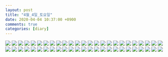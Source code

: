 ```yaml
---
layout: post
title: "4월_4일_토요일"
date: 2020-04-04 10:37:00 +0900
comments: true 
categories: [diary] 
---
```

![](https://blogfiles.pstatic.net/MjAyMDA0MDRfMjkx/MDAxNTg1OTY0MTc2NzU1.cQAlXX5MJ58wLJRp-z6upcfDOieQbXOkDvdhJTo_0Q0g.TPmj92UlRYSxxDXqBdBFDRqc1JBV6eCq6oWj8PbC930g.JPEG.hotleve/NaverBlog_20200404_103615_00.jpg?type=w1) 
![](https://blogfiles.pstatic.net/MjAyMDA0MDRfMTYy/MDAxNTg1OTY0MTc3Nzkx.ZkByHJK27-6oynO1tNwBCgDn200-HB1IxIE5EXwje6Ig.SdkltChLlA_dyrvVLL2Mm9EMNRe2GpZ7K1lbHPHIoqQg.JPEG.hotleve/NaverBlog_20200404_103616_01.jpg?type=w1) 
![](https://blogfiles.pstatic.net/MjAyMDA0MDRfMTM4/MDAxNTg1OTY0MTc4NDY3.5KKR5xHHVttqHI5Kj775Fm4hu-U5Ceotx5m43Y0Mao0g.l9iKXbXqAkkLTiBJm-ITGGQVJjGnifht4K8MdxWpF44g.JPEG.hotleve/NaverBlog_20200404_103618_02.jpg?type=w1) 
![](https://blogfiles.pstatic.net/MjAyMDA0MDRfNTUg/MDAxNTg1OTY0MTc5NzU0.4Y8uKj2JqVOz85adjWISNPfKOg1c8G1H33iBTl9CCrMg.E3KZtKwLA_dD50ZQ2LNPS68z7rSeYrMwc9aIfvm4tU8g.JPEG.hotleve/NaverBlog_20200404_103618_03.jpg?type=w1) 
![](https://blogfiles.pstatic.net/MjAyMDA0MDRfNjIg/MDAxNTg1OTY0MTgxMjQ3.eXefkcPWLIG5l65Vbwpj4z1XGkI2idLavZZdVocW0y8g.ci4B1okkhQgMlfWQFS1SchloDk3qZ3gcK5DTCaUvHdEg.JPEG.hotleve/NaverBlog_20200404_103619_04.jpg?type=w1) 
![](https://blogfiles.pstatic.net/MjAyMDA0MDRfMjYw/MDAxNTg1OTY0MTgyNTcz.EiI-Naihzdl-UA-a0aPEXkdZMG_EOgHfithP4FFxf34g.yRWPYvWrYZ9Zwjgz3TqhdYQzG1mEE32Hnq5EqsEom-0g.JPEG.hotleve/NaverBlog_20200404_103621_05.jpg?type=w1) 
![](https://blogfiles.pstatic.net/MjAyMDA0MDRfMTEg/MDAxNTg1OTY0MTgzNTQy.f3tNqEWzGy5zb3j7lUilIp14BlKinTgm1fX5mY4gjcAg.mH96zOfXzdW8Nlq_cfg2muhoMl-oOdIGHvkeDQMmuTkg.JPEG.hotleve/NaverBlog_20200404_103622_06.jpg?type=w1) 
![](https://blogfiles.pstatic.net/MjAyMDA0MDRfMTk0/MDAxNTg1OTY0MTg0NjYy.d9x-GtJbft-C9MiFsY4Ui6koJdJIKVXVXqwVzkl5Hqkg.KuPq77tysCzy4n-ouHrPgU0B4i0d_zyCyubzYYqQoQYg.JPEG.hotleve/NaverBlog_20200404_103623_07.jpg?type=w1) 
![](https://blogfiles.pstatic.net/MjAyMDA0MDRfMTE5/MDAxNTg1OTY0MTg1ODg4.BcTwMu96TSfDCuzpd0OQqmfQ-YKEACbwHay87sY8Hogg.F2bbZNsjzUDhSedIWuM6tZYlpNm3DOcllreeP_DjmOMg.JPEG.hotleve/NaverBlog_20200404_103625_08.jpg?type=w1) 
![](https://blogfiles.pstatic.net/MjAyMDA0MDRfMTkx/MDAxNTg1OTY0MTg3NjIz.GnW50M98DnC2YZXamTvhqk1fJ6xouNfJs23ngJhHgG8g.gWBGv43m8T1ysyjhNqZbsUjgWoQyU4oZkaD-DoQMxwsg.JPEG.hotleve/NaverBlog_20200404_103626_09.jpg?type=w1) 
![](https://blogfiles.pstatic.net/MjAyMDA0MDRfMTM3/MDAxNTg1OTY0MTkwMjcw.zpaIVCxpy7Lolzmk4rp9Xs24U0THhyq27thDBgh3BNog.HWDVluCIYfyrI4p98YtedSOjkL7KoyUxPi1DLD_jyRQg.JPEG.hotleve/NaverBlog_20200404_103628_10.jpg?type=w1) 
![](https://blogfiles.pstatic.net/MjAyMDA0MDRfNiAg/MDAxNTg1OTY0MTkyNDI0.RWPnOsDuIVjjqoJmPQPsk_pT62w1ZGtsvE7GJMQA3xEg._bfRYq32FINuf5DHxdSirVazX68kABgBPk--PEPEfhsg.JPEG.hotleve/NaverBlog_20200404_103630_11.jpg?type=w1) 
![](https://blogfiles.pstatic.net/MjAyMDA0MDRfMTYw/MDAxNTg1OTY0MTk0NjM4.o12iJztNg5iUIwhRXcK1qevZNAnxu547jGqncAL4WYAg.G0eeeVProYVDiryJpx_7md4UdlAMcIdkqtYS-ecgP9Mg.JPEG.hotleve/NaverBlog_20200404_103632_12.jpg?type=w1) 
![](https://blogfiles.pstatic.net/MjAyMDA0MDRfOTUg/MDAxNTg1OTY0MTk1ODE2.usEircWfGqfy9pxwrFUV1p_BKn3TYdHHSldDvJgGbZIg.nxCXTV-ZksGVtf2uctm5LYTQlvEGaycwBRImwitwq4Ig.JPEG.hotleve/NaverBlog_20200404_103635_13.jpg?type=w1) 
![](https://blogfiles.pstatic.net/MjAyMDA0MDRfMjkx/MDAxNTg1OTY0MTk2ODk3.ARvovy0XX4eSSZfz1y7YLq6ZqNGNWVWhjDFaNx18QS0g.RQ3IL0PTcwG08VsFJxfHQoqSlwLhz1dsK7m_SXyrjU8g.JPEG.hotleve/NaverBlog_20200404_103636_14.jpg?type=w1) 
![](https://blogfiles.pstatic.net/MjAyMDA0MDRfNzcg/MDAxNTg1OTY0MTk3NjA0.pCHdZlFbdr-j5yQoVxCYg_bKmKZvO4B1YFTzbpr--EMg.LwWAwZEKbcJovNYCt035EJIZRTNy2Ks0ApE8gmapZTAg.JPEG.hotleve/NaverBlog_20200404_103637_15.jpg?type=w1) 
![](https://blogfiles.pstatic.net/MjAyMDA0MDRfMTYw/MDAxNTg1OTY0MTk4NDcz.f6mJgUjzs3QxOgdn-4sAPQv_M7VXzH9AQzzYuoufMIUg.-Bxux5qBY4Zb9GZYEm_rr1oXVHiLVNcqxOY_hFuNSCIg.JPEG.hotleve/NaverBlog_20200404_103637_16.jpg?type=w1) 
![](https://blogfiles.pstatic.net/MjAyMDA0MDRfMjE0/MDAxNTg1OTY0MjAxODY3.bK3ZgE4BtIJV6552fhPxizR0xIxjYSH_lhW0A-LmWWog.Q7UDCPDXIjA3udJ9ODAW56MrlsleQ4bD8ymeSWNP8akg.JPEG.hotleve/NaverBlog_20200404_103638_17.jpg?type=w1) 
![](https://blogfiles.pstatic.net/MjAyMDA0MDRfMjM4/MDAxNTg1OTY0MjAzNjEz.RL369pV5dqTLUAGJ8ctWYXbbE5hUpWFBg-jaJAVaU1gg.NhBUajJUIDK3zyzo62sbaKgJxtlXHUUst0hukE8byewg.JPEG.hotleve/NaverBlog_20200404_103642_18.jpg?type=w1) 
![](https://blogfiles.pstatic.net/MjAyMDA0MDRfMTcx/MDAxNTg1OTY0MjA4MjU3.VutGegpzfIIujiV4NAxIdzAK97enPXKchKEZkHoZsHsg.Lt8R6vRM5nbgAERiuV-PEqsCP6K0mSZaQkpyEHTMuH0g.JPEG.hotleve/NaverBlog_20200404_103644_19.jpg?type=w1) 
![](https://blogfiles.pstatic.net/MjAyMDA0MDRfMjc3/MDAxNTg1OTY0MjA5Mzc2.5pRKpO9PlOly8IxBUXAatAM-eZ4pI-DCnrKT9mVvYTIg.5U7xz7qT5PKOIrtXHzrbtFZqE10mELZZV0kTW9bjNsgg.JPEG.hotleve/NaverBlog_20200404_103648_20.jpg?type=w1) 
![](https://blogfiles.pstatic.net/MjAyMDA0MDRfMTM4/MDAxNTg1OTY0MjExMjY1._g1h6cZTBi6XXqx5zAEO2WkN7YPBNgVUMGS9VDkUXTsg.QFTpDNXncM7MU8LjPrLoOCVsP0TbZYaTlR37tPx0zRcg.JPEG.hotleve/NaverBlog_20200404_103649_21.jpg?type=w1) 
![](https://blogfiles.pstatic.net/MjAyMDA0MDRfMTQ0/MDAxNTg1OTY0MjEyMzU5.YEqowcV017K5K-nywcxH1SGBkna8yc2X8Xs4xxyRVLUg.zTuUZf5TsDlWNF3pKCz_KKLdNFJLrmCXuseqohY7YwEg.JPEG.hotleve/NaverBlog_20200404_103651_22.jpg?type=w1) 
![](https://blogfiles.pstatic.net/MjAyMDA0MDRfMTYy/MDAxNTg1OTY0MjE2OTk3.uudJECwdGx1sn8SnP5SW0vTcEnadLdag7be49M2au6Yg.p_zAUWmXi5_YuKyabugS55aY-PRuAw3I1NEQ7h2sRRcg.JPEG.hotleve/NaverBlog_20200404_103652_23.jpg?type=w1) 
![](https://blogfiles.pstatic.net/MjAyMDA0MDRfMTUx/MDAxNTg1OTY0MjE4NTAw.aSc8xH1IxMyymyHZfzweulyDULaEh9YMslWowVG8aDEg.NyegSB-V06n8ReTbr8LpP2uL8PLcZCWVQvylbDDcoMUg.JPEG.hotleve/NaverBlog_20200404_103657_24.jpg?type=w1) 
![](https://blogfiles.pstatic.net/MjAyMDA0MDRfMTc0/MDAxNTg1OTY0MjE5NzA3.NzMI1oPH3h4PUUhOSz73D2cgL2PfzkB1EuqZo6V_AU0g.Do6mEVXI-Kw-3eErNEkPWS6ZW03MTBZNUJQ3-rhW0-Ug.JPEG.hotleve/NaverBlog_20200404_103658_25.jpg?type=w1) 
![](https://blogfiles.pstatic.net/MjAyMDA0MDRfMTI5/MDAxNTg1OTY0MjIxNDcz.KCsrFpf4GLzVwIVwccanrpS0GGOBMrGg6l84UsV0A20g.zGBN664vTuNnDUjsxO0oxUiTLjqvWvPocxiAmPbZPfAg.JPEG.hotleve/NaverBlog_20200404_103700_26.jpg?type=w1) 
![](https://blogfiles.pstatic.net/MjAyMDA0MDRfMjky/MDAxNTg1OTY0MjIzMjIz.dcE1oWV9p2ss4rcrn6jlXFRQ8aVDdxsVLstwDTDZcocg.7fyTJjgvgG0MVtdWVT7jxXzfXk030DOtZQJXeZyWn-wg.JPEG.hotleve/NaverBlog_20200404_103701_27.jpg?type=w1) 
![](https://blogfiles.pstatic.net/MjAyMDA0MDRfMTQ5/MDAxNTg1OTY0MjI0ODQ5.YnNdpnlChtge2TbWyaGLw8ZUjoORF_GDRR5ShFH5WpQg.SSEiA-MOgfLBDwkHtsuuUOX_Ltr5RHwLEx-H5Ih_-Wkg.JPEG.hotleve/NaverBlog_20200404_103703_28.jpg?type=w1) 
![](https://blogfiles.pstatic.net/MjAyMDA0MDRfMzcg/MDAxNTg1OTY0MjI2Mjk2.PbXCUKkWJO0rZRKce-XA43X88QqrP1pX3utWQOuaJDkg.f64HK5tHzqqYWlJGSNX79-TPlt4xzQeA5sou3x1yrwcg.JPEG.hotleve/NaverBlog_20200404_103705_29.jpg?type=w1) 
![](https://blogfiles.pstatic.net/MjAyMDA0MDRfMjY4/MDAxNTg1OTY0MjI5MTU4.-ys34hEiRayqUrYoIFIYcSxFY9K6WvyoQE9FT5eaSgUg.1NdHAIE6k_srsi1KoCb5MQ_0w0w2H9at3A-ejCvfM1wg.JPEG.hotleve/NaverBlog_20200404_103706_30.jpg?type=w1) 
![](https://blogfiles.pstatic.net/MjAyMDA0MDRfOTQg/MDAxNTg1OTY0MjMwMzg4.-pHlFvwD2B1GIVd2w_H-a3b6SoO4ZhhMB1xYC0R50Rcg.RJy-Q_TW2GarbJpbr-4915yLY-FuhS_5qO6r9P24Jd4g.JPEG.hotleve/NaverBlog_20200404_103709_31.jpg?type=w1) 
![](https://blogfiles.pstatic.net/MjAyMDA0MDRfMTk3/MDAxNTg1OTY0MjMzMjU4.ObOen1fanNUtVUBKugXAeZkgiRhUqYAHCxfnFcgxbgMg.Zh2XblsTILI18rYnBTBRa8_8z5fw5V9cVGK1FonDtzcg.JPEG.hotleve/NaverBlog_20200404_103710_32.jpg?type=w1) 
![](https://blogfiles.pstatic.net/MjAyMDA0MDRfMTg3/MDAxNTg1OTY0MjM1Mzk1.92rTb_ZFiRPitf3vvoLjK9hiqjUqMg7-QAiqxQ3gXtIg.3bzW-fuBjW12JrLCzToUhKrDan2pUWBetmYgwoPlda4g.JPEG.hotleve/NaverBlog_20200404_103713_33.jpg?type=w1) 
![](https://blogfiles.pstatic.net/MjAyMDA0MDRfNjQg/MDAxNTg1OTY0MjM2NDcx.8SDDuEZlOUgz5iRRPHbYqJzS2oVwXyUP3pwdVZIhHCwg.V7NT0Ze6pvBR_HhYxs6VLGGybBviMKzM2v-FuJV3jEsg.JPEG.hotleve/NaverBlog_20200404_103715_34.jpg?type=w1) 
![](https://blogfiles.pstatic.net/MjAyMDA0MDRfMjMy/MDAxNTg1OTY0MjM3ODk0.gF6A1mzRi-ltiZcTRmzKu2WB01ASM0lJ-kOotz4Wb7cg.OHCYL3KeWdBbE6kPYRYu-VO1ZF9R9e7b0kJdRGgHiokg.JPEG.hotleve/NaverBlog_20200404_103716_35.jpg?type=w1) 
![](https://blogfiles.pstatic.net/MjAyMDA0MDRfMjc1/MDAxNTg1OTY0MjM4OTA4.46b_s7IEMwp1If84nrtLX1h5EDDotHBbptnIjHKNIs8g.b89D4v5HV1wvp2cF1m2o3uowwET2HN75QojpJGQeQ5Mg.JPEG.hotleve/NaverBlog_20200404_103718_36.jpg?type=w1) 
![](https://blogfiles.pstatic.net/MjAyMDA0MDRfMTE4/MDAxNTg1OTY0MjQxNDgz.UylTWpPJnXqRGvMJtTkN3XNrN-YC6PgPQgAp5K_vqOMg.JlVsFRLKxHmVfNmM0kCRGJBs-aq-GOLvsCv72TpRpiUg.JPEG.hotleve/NaverBlog_20200404_103719_37.jpg?type=w1) 
![](https://blogfiles.pstatic.net/MjAyMDA0MDRfMjg5/MDAxNTg1OTY0MjQyNjk4.czcAokVgGHH0oxT5Rw6byzHegkLDASMyjcxYN2HXxWEg.P5rGbG4uLRp7sgCUOMTD1dZ2HW8V5SJFCBAukDKl-kcg.JPEG.hotleve/NaverBlog_20200404_103721_38.jpg?type=w1) 
![](https://blogfiles.pstatic.net/MjAyMDA0MDRfMTAz/MDAxNTg1OTY0MjQ0Nzk1.ojOlRS66jxaK5_rriyBjZ0D8turk-YavAdYtc1EfxWcg.nb1Wh8185NsujKgeC2lz4Qgfrc_lC5Hn5PPqiT9c0-Ag.JPEG.hotleve/NaverBlog_20200404_103723_39.jpg?type=w1) 
![](https://blogfiles.pstatic.net/MjAyMDA0MDRfOTgg/MDAxNTg1OTY0MjQ2NTI4.OGTN4XcDbaQEIUlka2j9TOAZ3lefn0OM7WDlkDnTrgkg.2JZ8tXKkWDqwOW9y89dqZ3lzRS5BPUxKkU6nR088Rs4g.JPEG.hotleve/NaverBlog_20200404_103725_40.jpg?type=w1) 
![](https://blogfiles.pstatic.net/MjAyMDA0MDRfMjA4/MDAxNTg1OTY0MjQ3NDM5.l1gO1pY3wz4FJ83Zl51Z-z2TIh-plwJZ2hCGfQ2nCVEg.0Ke7U7hgFCh6uwErun4ZHNzABtERYTwaqVHm5pZsYeYg.JPEG.hotleve/NaverBlog_20200404_103726_41.jpg?type=w1) 
![](https://blogfiles.pstatic.net/MjAyMDA0MDRfMTUg/MDAxNTg1OTY0MjQ4NjQy.b8LcAGBX7cuOevD1r0C8O4AYd44P1LyOZHdAHncTaEcg.ei1fKZLdtSsLM2hSVxZt9e2IRKSj8VD7T_GXAKbd3gUg.JPEG.hotleve/NaverBlog_20200404_103727_42.jpg?type=w1) 
![](https://blogfiles.pstatic.net/MjAyMDA0MDRfMTkz/MDAxNTg1OTY1MDIyOTIx.xjIiZl7nuPdQNglOR4FbE3jJTdXG9M4QChz3JMLXQP8g.94HqbpyQAzArlvrs4jwlPcfPYlGT-rauRkb72cePo-gg.JPEG.hotleve/NaverBlog_20200404_105020_43.jpg?type=w1) 
![](https://blogfiles.pstatic.net/MjAyMDA0MDRfMjAz/MDAxNTg1OTY1MDI0MjU2._mINtWt6aUhX3TPwQB14klXe5bxXyIy__6EvuQZwLGgg.vqC11Gmk_T7T56fdFRrO0N_AR4XNwE5KOMTlpIUZpmAg.JPEG.hotleve/NaverBlog_20200404_105023_44.jpg?type=w1) 
![](https://blogfiles.pstatic.net/MjAyMDA0MDRfMTU1/MDAxNTg1OTY1MDI1ODQ4.BaBLM8rY7uKpdRQBzIrAN-4Ft1gKQfm3PnUEu8iiVr0g.X-kv_sQA_Fzhpro99Xm4OWoM2v3uLtX3dLKp7RpmH0wg.JPEG.hotleve/NaverBlog_20200404_105024_45.jpg?type=w1) 
![](https://blogfiles.pstatic.net/MjAyMDA0MDRfMjM3/MDAxNTg1OTY1MDI3NzA4.XPUGUs8g9A314o9O84ycogvdadDgNY0DuusiFuxsiS4g.Scla3AStV1bRMlvaqX2SALBEvGXsJt4MFW7FRxjJuCog.JPEG.hotleve/NaverBlog_20200404_105026_46.jpg?type=w1) 
![](https://blogfiles.pstatic.net/MjAyMDA0MDRfMTUx/MDAxNTg1OTY1MDMwODQw._lxK_PShiXQwEN7yUmo83aJgdM_-AEA8-AkWzNXrCvYg.YLYow6QPp8zIROrObyzJly4OeufHmLdHDtwVYPQEvmog.JPEG.hotleve/NaverBlog_20200404_105028_47.jpg?type=w1) 
![](https://blogfiles.pstatic.net/MjAyMDA0MDRfMjgg/MDAxNTg1OTY1MDMyMDU4.-6x1ZX1vmSWEHiz1Cz0-59iDCCHmoFWzT-Axp4Dm4ogg.mJh3zTVuTlemaykp5IWEzA8zumcyQ49o3LNfwGjyzYgg.JPEG.hotleve/NaverBlog_20200404_105031_48.jpg?type=w1) 
![](https://blogfiles.pstatic.net/MjAyMDA0MDRfMjg5/MDAxNTg1OTY1MDMyOTA3.l5pKjzQdjhSBhHVJB0n5XM3M9QWrtD-YxPtNioSkx64g.0w9cNugFLzHlQlCZo5p6soU13OrddbocDfEgsnABUt4g.JPEG.hotleve/NaverBlog_20200404_105032_49.jpg?type=w1) 
